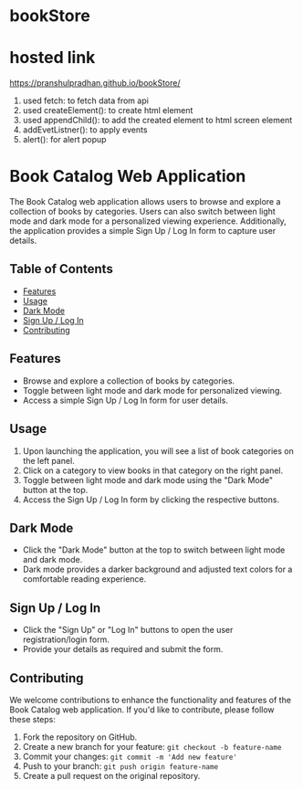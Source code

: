 # bookStore
# hosted link
https://pranshulpradhan.github.io/bookStore/

1. used fetch: to fetch data from api
2. used createElement(): to create html element
3. used appendChild(): to add the created element to html screen element
4. addEvetListner(): to apply events
5. alert(): for alert popup

# Book Catalog Web Application

The Book Catalog web application allows users to browse and explore a collection of books by categories. Users can also switch between light mode and dark mode for a personalized viewing experience. Additionally, the application provides a simple Sign Up / Log In form to capture user details.

## Table of Contents

- [Features](#features)
- [Usage](#usage)
- [Dark Mode](#dark-mode)
- [Sign Up / Log In](#sign-up--log-in)
- [Contributing](#contributing)

## Features

- Browse and explore a collection of books by categories.
- Toggle between light mode and dark mode for personalized viewing.
- Access a simple Sign Up / Log In form for user details.


## Usage

1. Upon launching the application, you will see a list of book categories on the left panel.
2. Click on a category to view books in that category on the right panel.
3. Toggle between light mode and dark mode using the "Dark Mode" button at the top.
4. Access the Sign Up / Log In form by clicking the respective buttons.

## Dark Mode

- Click the "Dark Mode" button at the top to switch between light mode and dark mode.
- Dark mode provides a darker background and adjusted text colors for a comfortable reading experience.

## Sign Up / Log In

- Click the "Sign Up" or "Log In" buttons to open the user registration/login form.
- Provide your details as required and submit the form.

## Contributing

We welcome contributions to enhance the functionality and features of the Book Catalog web application. If you'd like to contribute, please follow these steps:

1. Fork the repository on GitHub.
2. Create a new branch for your feature: `git checkout -b feature-name`
3. Commit your changes: `git commit -m 'Add new feature'`
4. Push to your branch: `git push origin feature-name`
5. Create a pull request on the original repository.
